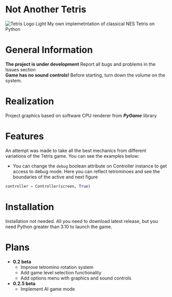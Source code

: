 # Not Another Tetris
![Tetris Logo Light](https://github.com/illoprin/NotAnotherTetris/assets/145659467/f8c73d37-87d3-4082-ba0c-1e9404c923f9)
My own implemetntation of classical NES Tetris on Python

# General Information
**The project is under development** Report all bugs and problems in the Issues section <br>
**Game has no sound controls!** Before starting, turn down the volume on the system. <br>

# Realization
Project graphics based on software CPU renderer from _**PyGame**_ library

# Features
An attempt was made to take all the best mechanics from different variations of the Tetris game. You can see the examples below: <br>

* You can change the ``debug`` boolean attribute on Controller instance to get access to debug mode. Here you can reflect tetrominoes and see the boundaries of the active and next figure
```main.py
controller = Controller(screen, True)
```
# Installation
Installation not needed. All you need to download latest release, but you need Python greater than 3.10 to launch the game.

# Plans
- **0.2 beta**
  - Improve tetromino rotation system
  - Add game level selection functionality
  - Add options menu with graphics and sound controls
- **0.2.5 beta**
  - Implement AI game mode

